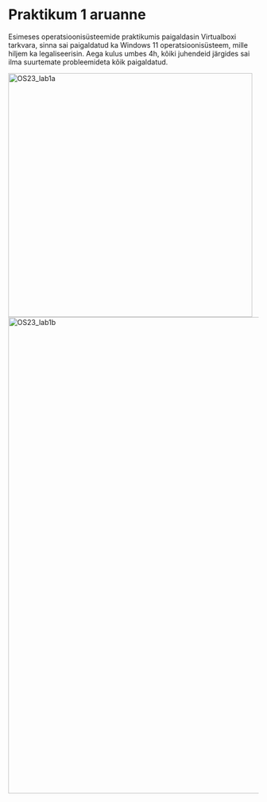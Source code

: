 # Praktikum 1 aruanne

Esimeses operatsioonisüsteemide praktikumis paigaldasin Virtualboxi tarkvara, sinna sai paigaldatud ka Windows 11 operatsioonisüsteem, mille hiljem ka legaliseerisin. Aega kulus umbes 4h, kõiki juhendeid järgides sai ilma suurtemate probleemideta kõik paigaldatud.

<img width="491" alt="OS23_lab1a" src="https://github.com/user-attachments/assets/af3040f8-f1c3-4259-ba98-959e10c04946">
<img width="959" alt="OS23_lab1b" src="https://github.com/user-attachments/assets/18e4291a-8c19-4b1b-b24e-1abd3d83202a">

